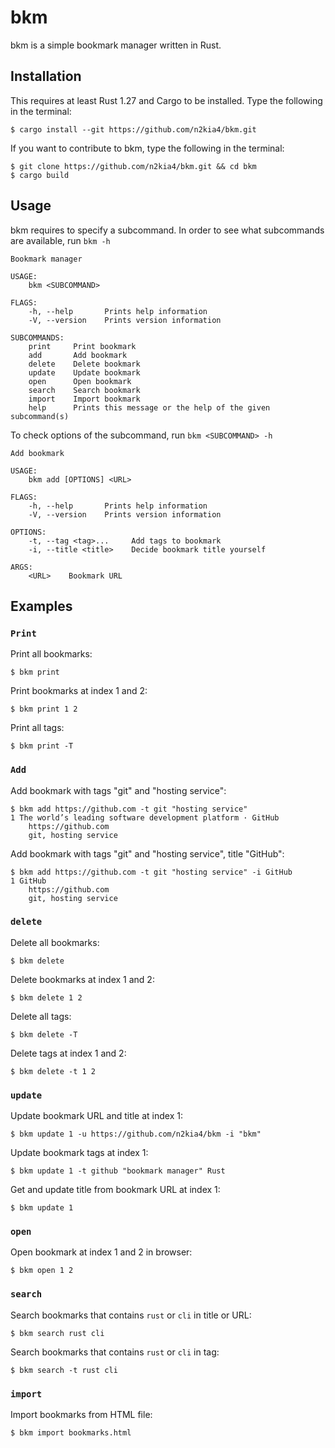 # bkm

bkm is a simple bookmark manager written in Rust.


## Installation

This requires at least Rust 1.27 and Cargo to be installed. Type the following in the terminal:

```
$ cargo install --git https://github.com/n2kia4/bkm.git
```

If you want to contribute to bkm, type the following in the terminal:

```
$ git clone https://github.com/n2kia4/bkm.git && cd bkm
$ cargo build
```


## Usage

bkm requires to specify a subcommand. In order to see what subcommands are available, run `bkm -h`

```
Bookmark manager

USAGE:
    bkm <SUBCOMMAND>

FLAGS:
    -h, --help       Prints help information
    -V, --version    Prints version information

SUBCOMMANDS:
    print     Print bookmark
    add       Add bookmark
    delete    Delete bookmark
    update    Update bookmark
    open      Open bookmark
    search    Search bookmark
    import    Import bookmark
    help      Prints this message or the help of the given subcommand(s)
```

To check options of the subcommand, run `bkm <SUBCOMMAND> -h`

```
Add bookmark

USAGE:
    bkm add [OPTIONS] <URL>

FLAGS:
    -h, --help       Prints help information
    -V, --version    Prints version information

OPTIONS:
    -t, --tag <tag>...     Add tags to bookmark
    -i, --title <title>    Decide bookmark title yourself

ARGS:
    <URL>    Bookmark URL
```


## Examples

### `Print`

Print all bookmarks:

```
$ bkm print
```

Print bookmarks at index 1 and 2:

```
$ bkm print 1 2
```

Print all tags:

```
$ bkm print -T
```

### `Add`

Add bookmark with tags "git" and "hosting service":

```
$ bkm add https://github.com -t git "hosting service"
1 The world’s leading software development platform · GitHub
    https://github.com
    git, hosting service
```

Add bookmark with tags "git" and "hosting service", title "GitHub":

```
$ bkm add https://github.com -t git "hosting service" -i GitHub
1 GitHub
    https://github.com
    git, hosting service
```

### `delete`

Delete all bookmarks:

```
$ bkm delete
```

Delete bookmarks at index 1 and 2:

```
$ bkm delete 1 2
```

Delete all tags:

```
$ bkm delete -T
```

Delete tags at index 1 and 2:

```
$ bkm delete -t 1 2
```

### `update`

Update bookmark URL and title at index 1:

```
$ bkm update 1 -u https://github.com/n2kia4/bkm -i "bkm"
```

Update bookmark tags at index 1:

```
$ bkm update 1 -t github "bookmark manager" Rust
```

Get and update title from bookmark URL at index 1:

```
$ bkm update 1
```

### `open`

Open bookmark at index 1 and 2 in browser:

```
$ bkm open 1 2
```

### `search`

Search bookmarks that contains `rust` or `cli` in title or URL:

```
$ bkm search rust cli
```

Search bookmarks that contains `rust` or `cli` in tag:

```
$ bkm search -t rust cli
```

### `import`

Import bookmarks from HTML file:

```
$ bkm import bookmarks.html
```
